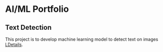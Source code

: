 # AI/ML Portfolio

## Text Detection

This project is to develop machine learning model to detect text on images
[LDetails](https://github.com/m-sukumar/CRAFT-pytorch#readme).

